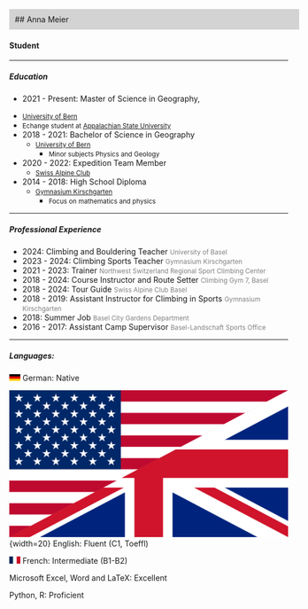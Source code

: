 
<div style="background-color: #D3D3D3; padding: 10px; width: 100%;"> <!-- For making a gray box -->
<!-- amount of # indicate the level of heading -->
## Anna Meier

</div>

#### Student

<!-- Make a gray line -->
--- 

##### Education
<!-- make a list with multiple mulitple levels -->
<!-- include links -->
* 2021 - Present: Master of Science in Geography, 
<!-- Include a reference link [Bern] -->
  * <small>[University of Bern][Bern]
  * Echange student at [Appalachian State University](https://www.appstate.edu/) </small>
* 2018 - 2021: Bachelor of Science in Geography 
  * <small>[University of Bern][Bern]
    * Minor subjects  Physics and Geology</small>
* 2020 - 2022: Expedition Team Member 
  * <small>[Swiss Alpine Club](https://www.sac-cas.ch/en/)</small>
* 2014 - 2018: High School Diploma 
  * <small>[Gymnasium Kirschgarten][Kirschgarten]
    * Focus on mathematics and physics</small>

[Bern]:https://www.geography.unibe.ch/ 
[Kirschgarten]:https://www.gkgbs.ch/
---

##### Professional Experience
<!-- color text -->
* 2024: Climbing and Bouldering Teacher
   <small><span style="color: gray;">University of Basel</span></small>
* 2023 - 2024: Climbing Sports Teacher
 <small><span style="color: gray;">Gymnasium Kirschgarten</span></small>
* 2021 - 2023: Trainer
  <small><span style="color: gray;">Northwest Switzerland Regional Sport Climbing Center</span></small>
* 2018 - 2024: Course Instructor and Route Setter
  <small><span style="color: gray;">Climbing Gym 7, Basel</span></small>
* 2018 - 2024: Tour Guide
  <small><span style="color: gray;">Swiss Alpine Club Basel</span></small>
* 2018 - 2019: Assistant Instructor for Climbing in Sports
  <small><span style="color: gray;">Gymnasium Kirschgarten</span></small>
* 2018: Summer Job
  <small><span style="color: gray;">Basel City Gardens Department</span></small>
* 2016 - 2017: Assistant Camp Supervisor
  <small><span style="color: gray;">Basel-Landschaft Sports Office</span></small>


---

##### Languages: 
<!-- Different ways to implement figures with an absolute path -->
<img src="img/FlagGermany.svg" width="20"> German: Native

![UK Flag](img/FlagUKUS.png){width=20} English: Fluent (C1, Toeffl)

<img src="img/flagfrance.svg" width="20"> French: Intermediate (B1-B2)

Microsoft Excel, Word and LaTeX: Excellent

Python, R: Proficient


